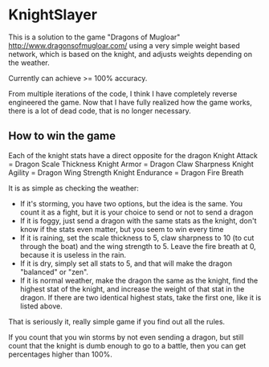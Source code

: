 # KnightSlayer

This is a solution to the game "Dragons of Mugloar" http://www.dragonsofmugloar.com/ using a very simple weight based network, which is based on the knight, and adjusts weights depending on the weather.

Currently can achieve >= 100% accuracy.

From multiple iterations of the code, I think I have completely reverse engineered the game. Now that I have fully realized how the game works, there is a lot of dead code, that is no longer necessary.

## How to win the game

Each of the knight stats have a direct opposite for the dragon
Knight Attack = Dragon Scale Thickness
Knight Armor = Dragon Claw Sharpness
Knight Agility = Dragon Wing Strength
Knight Endurance = Dragon Fire Breath

It is as simple as checking the weather:

- If it's storming, you have two options, but the idea is the same. You count it as a fight, but it is your choice to send or not to send a dragon
- If it is foggy, just send a dragon with the same stats as the knight, don't know if the stats even matter, but you seem to win every time
- If it is raining, set the scale thickness to 5, claw sharpness to 10 (to cut through the boat) and the wing strength to 5. Leave the fire breath at 0, because it is useless in the rain.
- If it is dry, simply set all stats to 5, and that will make the dragon "balanced" or "zen".
- If it is normal weather, make the dragon the same as the knight, find the highest stat of the knight, and increase the weight of that stat in the dragon. If there are two identical highest stats, take the first one, like it is listed above.

That is seriously it, really simple game if you find out all the rules.

If you count that you win storms by not even sending a dragon, but still count that the knight is dumb enough to go to a battle, then you can get percentages higher than 100%.
